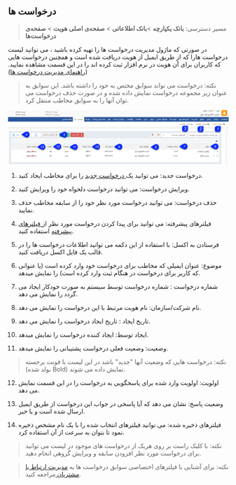 ﻿## درخواست ها

> مسیر دسترسی:  **بانک یکپارچه** >**بانک اطلاعاتی** > **صفحه‌ی اصلی هویت** > **صفحه‌ی درخواست‌ها** 

در صورتی که ماژول مدیریت درخواست ها را تهیه کرده باشید ، می توانید لیست  درخواست هارا که  از طریق  ایمیل از هویت دریافت شده است و همچنین درخواست هایی که کاربران برای آن هویت در نرم افزار ثبت کرده اند  را در این قسمت  مشاهده نمایید. ([راهنمای مدیریت درخواست ها](https://github.com/1stco/PayamGostarDocs/blob/master/help%202.5.4/Settings/Personalization-crm/Manage-requests/Manage-requests.md))

> نکته: درخواست می تواند سوابق مختص به خود را داشته باشد. این سوابق به عنوان زیر مجموعه درخواست نمایش داده شده و در صورت حذف درخواست می توان آنها را به سوابق مخاطب منتقل کرد.

![](Bank-request.png)

1.  درخواست جدید: می توانید یک[ درخواست جدید](https://github.com/1stco/PayamGostarDocs/blob/master/help%202.5.4/Integrated-bank/Database/Records/new-request/new-request.md) را برای مخاطب ایجاد کنید.

2. ویرایش درخواست: می توانید درخواست دلخواه خود را ویرایش کنید.

3. حذف درخواست: می توانید درخواست مورد نظر خود را از سابقه مخاطب حذف نمایید.

4.  فیلترهای پیشرفته: می توانید برای پیدا کردن درخواست مورد نظر از[ فیلترهای پیشرفته](https://github.com/1stco/PayamGostarDocs/blob/master/help%202.5.4/Customer-relationship-management/Advanced-filter/Advanced-filter.md) استفاده کنید.

5. فرستادن به اکسل: با استفاده از این دکمه می توانید اطلاعات  درخواست ها را در قالب یک فایل اکسل دریافت کنید.

6. موضوع: عنوان ایمیلی که مخاطب برای درخواست خود وارد کرده است (یا عنوانی که کاربر برای درخواست در هنگام ثبت وارد کرده است) را نمایش میدهد.

7. شماره درخواست : شماره درخواست توسط سیستم به صورت خودکار ایجاد می گردد را نمایش می دهد.

8. نام شرکت/سازمان: نام هویت مرتبط با این درخواست را نمایش می دهد.

9. تاریخ ایجاد : تاریخ ایجاد درخواست را نمایش می دهد.

10. ایجاد توسط: ایجاد کننده درخواست را نمایش میدهد.

11. وضعیت: وضعیت فعلی درخواست پشتیبانی را نمایش میدهد.

> نکته: درخواست هایی که وضعیت آنها "جدید" باشد در این لیست با فونت برجسته (بولد شده Bold) نمایش داده می شوند.

12. اولویت: اولویت وارد شده برای پاسخگویی به درخواست را در این قسمت نمایش می دهد.

13. وضعیت پاسخ: نشان می دهد که آیا پاسخی در جواب این درخواست از طریق ایمیل ارسال شده است و یا خیر.

14. فیلترهای ذخیره شده: می توانید فیلترهای انتخاب شده را با یک نام مشخص ذخیره نمود تا بتوان به سرعت از آن استفاده کرد.


> نکته:  با کلیک راست بر روی هریک از درخواست های موجود در لیست می توانید برای درخواست مورد نظر افزودن سابقه و ویرایش گروهی انجام دهید.

> نکته: برای آشنایی با  فیلترهای اختصاصی سوابق درخواست ها به [مدیریت ارتباط با مشتریان ](https://github.com/1stco/PayamGostarDocs/blob/master/help%202.5.4/Customer-relationship-management/Customer-Relationship-Management.md)مراجعه کنید.

